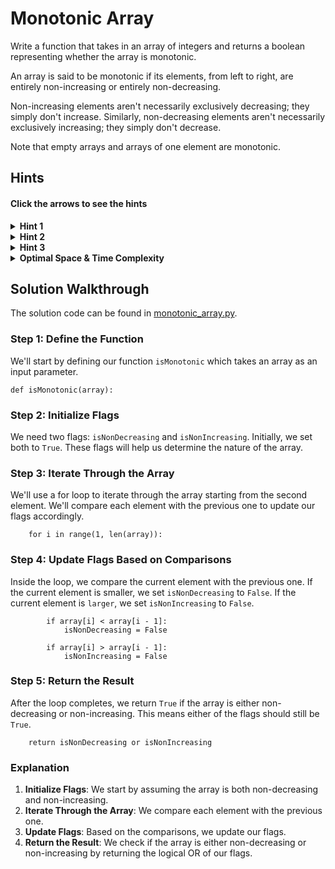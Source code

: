 # Monotonic Array

Write a function that takes in an array of integers and returns a boolean representing whether the array is monotonic.

An array is said to be monotonic if its elements, from left to right, are entirely non-increasing or entirely non-decreasing.

Non-increasing elements aren't necessarily exclusively decreasing; they simply don't increase. Similarly, non-decreasing elements aren't necessarily exclusively increasing; they simply don't decrease.

Note that empty arrays and arrays of one element are monotonic.

## Hints

#### Click the arrows to see the hints

<details>
  <summary><b> Hint 1</b></summary>
You can solve this question by iterating through the input array from left to right once.

</details>

<details>
  <summary><b>Hint 2</b></summary>
Try iterating through the input array from left to right, in search of two adjacent integers that can indicate whether the array is trending upward or downward. Once you've found the tentative trend of the array, at each element thereafter, compare the element to the previous one; if this comparison breaks the previously identified trend, the array isn't monotonic.

</details>

<details>
  <summary><b>Hint 3</b></summary>
Alternatively, you can start by assuming that the array is both entirely non-decreasing and entirely non-increasing. As you iterate through each element, perform a check to see if you can invalidate one or both of your assumptions.

</details>

<details>
  <summary><b>Optimal Space & Time Complexity</b></summary>

O(n) time | O(1) space - where n is the length of the array

</details>

## Solution Walkthrough

The solution code can be found in [monotonic_array.py](https://github.com/KellzCodes/python_interview/blob/main/Data-Structures-and-Algorithms/Arrays/Medium-Array-Algorithms/Monotonic-Array/monotonic_array.py).

### Step 1: Define the Function

We'll start by defining our function `isMonotonic` which takes an array as an input parameter.

```
def isMonotonic(array):
```

### Step 2: Initialize Flags

We need two flags: `isNonDecreasing` and `isNonIncreasing`. Initially, we set both to `True`. These flags will help us determine the nature of the array.

### Step 3: Iterate Through the Array

We'll use a for loop to iterate through the array starting from the second element. We'll compare each element with the previous one to update our flags accordingly.

```
    for i in range(1, len(array)):
```

### Step 4: Update Flags Based on Comparisons

Inside the loop, we compare the current element with the previous one. If the current element is smaller, we set `isNonDecreasing` to `False`. If the current element is `larger`, we set `isNonIncreasing` to `False`.

```
        if array[i] < array[i - 1]:
            isNonDecreasing = False

        if array[i] > array[i - 1]:
            isNonIncreasing = False
```

### Step 5: Return the Result

After the loop completes, we return `True` if the array is either non-decreasing or non-increasing. This means either of the flags should still be `True`.

```
    return isNonDecreasing or isNonIncreasing
```

### Explanation

1. **Initialize Flags**: We start by assuming the array is both non-decreasing and non-increasing.
2. **Iterate Through the Array**: We compare each element with the previous one.
3. **Update Flags**: Based on the comparisons, we update our flags.
4. **Return the Result**: We check if the array is either non-decreasing or non-increasing by returning the logical OR of our flags.

























